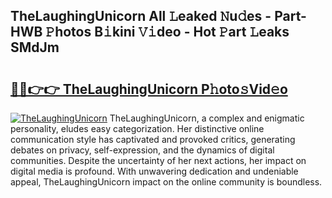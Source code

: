 ## TheLaughingUnicorn All 𝙻eaked 𝙽u𝚍es - Part-HWB 𝙿hotos B𝚒kini 𝚅𝚒deo - Hot 𝙿art 𝙻eaks SMdJm

# <h2><a href="http://ld40ae.urlbe.top/?page=TheLaughingUnicorn">🔗🔗👉👉 TheLaughingUnicorn P𝚑oto𝚜Vid𝚎o</a></h2>

[![TheLaughingUnicorn](https://i.imgur.com/eBuTRDB.gif)](http://ld40ae.urlbe.top/?page=TheLaughingUnicorn)
TheLaughingUnicorn, a complex and enigmatic personality, eludes easy categorization. Her distinctive online communication style has captivated and provoked critics, generating debates on privacy, self-expression, and the dynamics of digital communities. Despite the uncertainty of her next actions, her impact on digital media is profound. With unwavering dedication and undeniable appeal, TheLaughingUnicorn impact on the online community is boundless.
